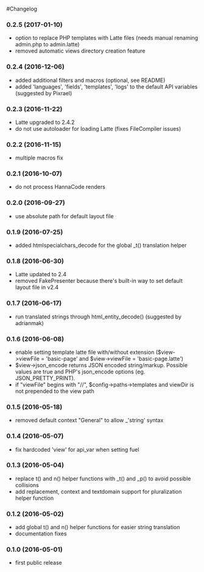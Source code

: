 #Changelog


### 0.2.5 (2017-01-10)

- option to replace PHP templates with Latte files (needs manual renaming admin.php to admin.latte)
- removed automatic views directory creation feature



### 0.2.4 (2016-12-06)

- added additional filters and macros (optional, see README)
- added 'languages', 'fields', 'templates', 'logs' to the default API variables (suggested by Pixrael)



### 0.2.3 (2016-11-22)

- Latte upgraded to 2.4.2
- do not use autoloader for loading Latte (fixes FileCompiler issues)



### 0.2.2 (2016-11-15)

- multiple macros fix



### 0.2.1 (2016-10-07)

- do not process HannaCode renders



### 0.2.0 (2016-09-27)

- use absolute path for default layout file



### 0.1.9 (2016-07-25)

- added htmlspecialchars_decode for the global _t() translation helper 



### 0.1.8 (2016-06-30)

- Latte updated to 2.4
- removed FakePresenter because there's built-in way to set default layout file in v2.4



### 0.1.7 (2016-06-17)

- run translated strings through html_entity_decode() (suggested by adrianmak)



### 0.1.6 (2016-06-08)

- enable setting template latte file with/without extension ($view->viewFile = 'basic-page' and $view->viewFile = 'basic-page.latte')
- $view->json_encode returns JSON encoded string/markup. Possible values are true and PHP's json_encode options (eg. JSON_PRETTY_PRINT).
- if "viewFile" begins with "//", $config->paths->templates and viewDir is not prepended to the view path



### 0.1.5 (2016-05-18)

- removed default context "General" to allow _'string' syntax



### 0.1.4 (2016-05-07)

- fix hardcoded 'view' for api_var when setting fuel



### 0.1.3 (2016-05-04)

- replace t() and n() helper functions with _t() and _p() to avoid possible collisions
- add replacement, context and textdomain support for pluralization helper function



### 0.1.2 (2016-05-02)

- add global t() and n() helper functions for easier string translation
- documentation fixes



### 0.1.0 (2016-05-01)

- first public release
